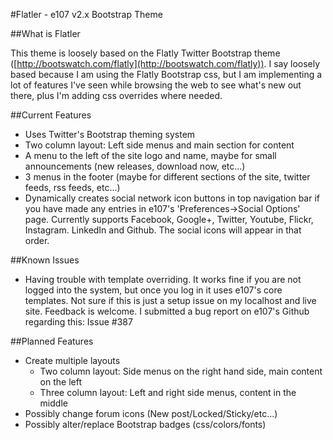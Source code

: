 #Flatler - e107 v2.x Bootstrap Theme

##What is Flatler

This theme is loosely based on the Flatly Twitter Bootstrap theme ([http://bootswatch.com/flatly](http://bootswatch.com/flatly)). I say loosely based because I am using the Flatly Bootstrap css, but I am implementing a lot of features I've seen while browsing the web to see what's new out there, plus I'm adding css overrides where needed.

##Current Features

* Uses Twitter's Bootstrap theming system
* Two column layout: Left side menus and main section for content
* A menu to the left of the site logo and name, maybe for small announcements (new releases, download now, etc...)
* 3 menus in the footer (maybe for different sections of the site, twitter feeds, rss feeds, etc...)
* Dynamically creates social network icon buttons in top navigation bar if you have made any entries in e107's 'Preferences->Social Options' page. Currently supports Facebook, Google+, Twitter, Youtube, Flickr, Instagram. LinkedIn and Github. The social icons will appear in that order.

##Known Issues

* Having trouble with template overriding. It works fine if you are not logged into the system, but once you log in it uses e107's core templates. Not sure if this is just a setup issue on my localhost and live site. Feedback is welcome. I submitted a bug report on e107's Github regarding this: Issue #387

##Planned Features

* Create multiple layouts
    - Two column layout: Side menus on the right hand side, main content on the left
    - Three column layout: Left and right side menus, content in the middle
* Possibly change forum icons (New post/Locked/Sticky/etc...)
* Possibly alter/replace Bootstrap badges (css/colors/fonts)

